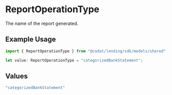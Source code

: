 # ReportOperationType

The name of the report generated.

## Example Usage

```typescript
import { ReportOperationType } from "@codat/lending/sdk/models/shared";

let value: ReportOperationType = "categorizedBankStatement";
```

## Values

```typescript
"categorizedBankStatement"
```